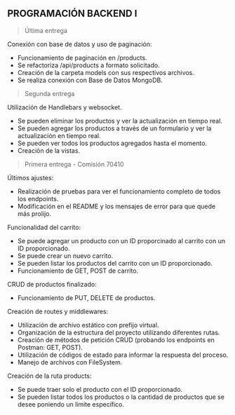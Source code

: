 ## PROGRAMACIÓN BACKEND I


> Última entrega

Conexión con base de datos y uso de paginación:<br>
- Funcionamiento de paginación en /products.<br>
- Se refactoriza /api/products a formato solicitado.<br>
- Creación de la carpeta models con sus respectivos archivos.<br>
- Se realiza conexión con Base de Datos MongoDB.<br>


> Segunda entrega


Utilización de Handlebars y websocket.<br>
- Se pueden eliminar los productos y ver la actualización en tiempo real.<br>
- Se pueden agregar los productos a través de un formulario y ver la actualización en tiempo real.<br>
- Se pueden ver todos los productos agregados hasta el momento.<br>
- Creación de la vistas.<br>


> Primera entrega - Comisión 70410


Últimos ajustes:<br>
- Realización de pruebas para ver el funcionamiento completo de todos los endpoints.<br>
- Modificación en el README y los mensajes de error para que quede más prolijo.<br>

Funcionalidad del carrito:<br>
- Se puede agregar un producto con un ID proporcinado al carrito con un ID proporcionado.<br>
- Se puede crear un nuevo carrito.<br>
- Se pueden listar los productos del carrito con un ID proporcionado.<br>
- Funcionamiento de GET, POST de carrito.<br>

CRUD de productos finalizado:<br>
- Funcionamiento de PUT, DELETE de productos.<br>

Creación de routes y middlewares:<br>
- Utilización de archivo estático con prefijo virtual.<br>
- Organización de la estructura del proyecto utilizando diferentes rutas.<br>
- Creación de métodos de petición CRUD (probando los endpoints en Postman: GET, POST).<br>
- Utilización de códigos de estado para informar la respuesta del proceso.<br>
- Manejo de archivos con FileSystem.<br>

Creación de la ruta products:<br>
- Se puede traer solo el producto con el ID proporcionado.<br>
- Se pueden listar todos los productos o la cantidad de productos que se desee poniendo un límite específico.
